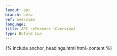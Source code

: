 ```yaml
---
layout: api
branch: beta
ref: overview
language: 
title: API reference (Overview)
type: Defold Lua
---
```

{% include anchor_headings.html html=content %}